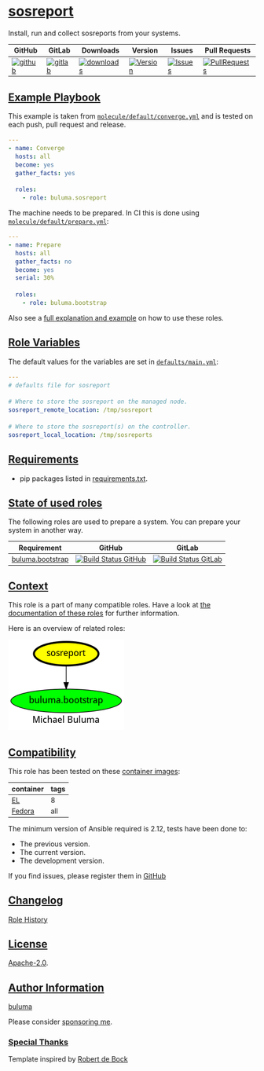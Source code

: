 # [sosreport](#sosreport)

Install, run and collect sosreports from your systems.

|GitHub|GitLab|Downloads|Version|Issues|Pull Requests|
|------|------|-------|-------|------|-------------|
|[![github](https://github.com/buluma/ansible-role-sosreport/workflows/Ansible%20Molecule/badge.svg)](https://github.com/buluma/ansible-role-sosreport/actions)|[![gitlab](https://gitlab.com/shadowwalker/ansible-role-sosreport/badges/master/pipeline.svg)](https://gitlab.com/shadowwalker/ansible-role-sosreport)|[![downloads](https://img.shields.io/ansible/role/d/4839)](https://galaxy.ansible.com/buluma/sosreport)|[![Version](https://img.shields.io/github/release/buluma/ansible-role-sosreport.svg)](https://github.com/buluma/ansible-role-sosreport/releases/)|[![Issues](https://img.shields.io/github/issues/buluma/ansible-role-sosreport.svg)](https://github.com/buluma/ansible-role-sosreport/issues/)|[![PullRequests](https://img.shields.io/github/issues-pr-closed-raw/buluma/ansible-role-sosreport.svg)](https://github.com/buluma/ansible-role-sosreport/pulls/)|

## [Example Playbook](#example-playbook)

This example is taken from [`molecule/default/converge.yml`](https://github.com/buluma/ansible-role-sosreport/blob/master/molecule/default/converge.yml) and is tested on each push, pull request and release.

```yaml
---
- name: Converge
  hosts: all
  become: yes
  gather_facts: yes

  roles:
    - role: buluma.sosreport
```

The machine needs to be prepared. In CI this is done using [`molecule/default/prepare.yml`](https://github.com/buluma/ansible-role-sosreport/blob/master/molecule/default/prepare.yml):

```yaml
---
- name: Prepare
  hosts: all
  gather_facts: no
  become: yes
  serial: 30%

  roles:
    - role: buluma.bootstrap
```

Also see a [full explanation and example](https://buluma.github.io/how-to-use-these-roles.html) on how to use these roles.

## [Role Variables](#role-variables)

The default values for the variables are set in [`defaults/main.yml`](https://github.com/buluma/ansible-role-sosreport/blob/master/defaults/main.yml):

```yaml
---
# defaults file for sosreport

# Where to store the sosreport on the managed node.
sosreport_remote_location: /tmp/sosreport

# Where to store the sosreport(s) on the controller.
sosreport_local_location: /tmp/sosreports
```

## [Requirements](#requirements)

- pip packages listed in [requirements.txt](https://github.com/buluma/ansible-role-sosreport/blob/master/requirements.txt).

## [State of used roles](#state-of-used-roles)

The following roles are used to prepare a system. You can prepare your system in another way.

| Requirement | GitHub | GitLab |
|-------------|--------|--------|
|[buluma.bootstrap](https://galaxy.ansible.com/buluma/bootstrap)|[![Build Status GitHub](https://github.com/buluma/ansible-role-bootstrap/workflows/Ansible%20Molecule/badge.svg)](https://github.com/buluma/ansible-role-bootstrap/actions)|[![Build Status GitLab](https://gitlab.com/shadowwalker/ansible-role-bootstrap/badges/master/pipeline.svg)](https://gitlab.com/shadowwalker/ansible-role-bootstrap)|

## [Context](#context)

This role is a part of many compatible roles. Have a look at [the documentation of these roles](https://buluma.github.io/) for further information.

Here is an overview of related roles:

![dependencies](https://raw.githubusercontent.com/buluma/ansible-role-sosreport/png/requirements.png "Dependencies")

## [Compatibility](#compatibility)

This role has been tested on these [container images](https://hub.docker.com/u/buluma):

|container|tags|
|---------|----|
|[EL](https://hub.docker.com/repository/docker/buluma/enterpriselinux/general)|8|
|[Fedora](https://hub.docker.com/repository/docker/buluma/fedora/general)|all|

The minimum version of Ansible required is 2.12, tests have been done to:

- The previous version.
- The current version.
- The development version.

If you find issues, please register them in [GitHub](https://github.com/buluma/ansible-role-sosreport/issues)

## [Changelog](#changelog)

[Role History](https://github.com/buluma/ansible-role-sosreport/blob/master/CHANGELOG.md)

## [License](#license)

[Apache-2.0](https://github.com/buluma/ansible-role-sosreport/blob/master/LICENSE).

## [Author Information](#author-information)

[buluma](https://buluma.github.io/)

Please consider [sponsoring me](https://github.com/sponsors/buluma).

### [Special Thanks](#special-thanks)

Template inspired by [Robert de Bock](https://github.com/robertdebock)
